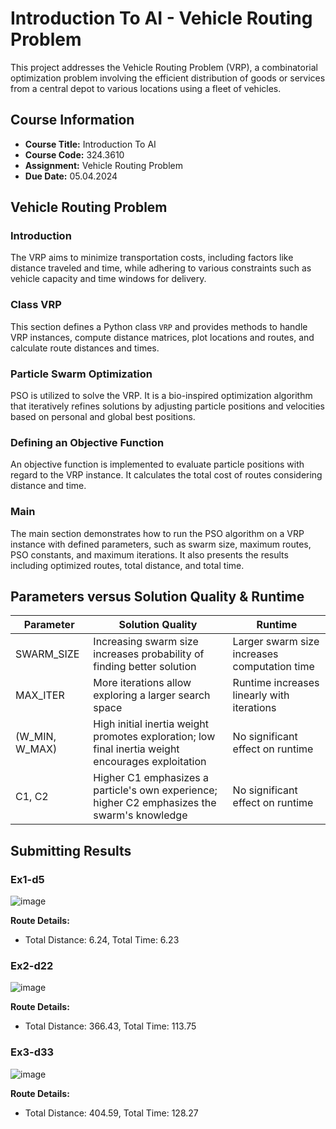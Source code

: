 # Introduction To AI - Vehicle Routing Problem

This project addresses the Vehicle Routing Problem (VRP), a combinatorial optimization problem involving the efficient distribution of goods or services from a central depot to various locations using a fleet of vehicles.

## Course Information
- **Course Title:** Introduction To AI
- **Course Code:** 324.3610
- **Assignment:** Vehicle Routing Problem
- **Due Date:** 05.04.2024

## Vehicle Routing Problem

### Introduction
The VRP aims to minimize transportation costs, including factors like distance traveled and time, while adhering to various constraints such as vehicle capacity and time windows for delivery.

### Class VRP
This section defines a Python class `VRP` and provides methods to handle VRP instances, compute distance matrices, plot locations and routes, and calculate route distances and times.

### Particle Swarm Optimization
PSO is utilized to solve the VRP. It is a bio-inspired optimization algorithm that iteratively refines solutions by adjusting particle positions and velocities based on personal and global best positions.

### Defining an Objective Function
An objective function is implemented to evaluate particle positions with regard to the VRP instance. It calculates the total cost of routes considering distance and time.

### Main
The main section demonstrates how to run the PSO algorithm on a VRP instance with defined parameters, such as swarm size, maximum routes, PSO constants, and maximum iterations. It also presents the results including optimized routes, total distance, and total time.

## Parameters versus Solution Quality & Runtime

| Parameter   | Solution Quality                                      | Runtime                                           |
|-------------|-------------------------------------------------------|---------------------------------------------------|
| SWARM_SIZE  | Increasing swarm size increases probability of finding better solution  | Larger swarm size increases computation time     |
| MAX_ITER    | More iterations allow exploring a larger search space | Runtime increases linearly with iterations        |
| (W_MIN, W_MAX) | High initial inertia weight promotes exploration; low final inertia weight encourages exploitation  | No significant effect on runtime            |
| C1, C2      | Higher C1 emphasizes a particle's own experience; higher C2 emphasizes the swarm's knowledge | No significant effect on runtime                |

## Submitting Results

### Ex1-d5
![image](https://github.com/RagnarokFate/VehicleRoutingProblem/assets/92100499/3171f59d-5ba9-4e0d-8230-328469574900)

**Route Details:**

- Total Distance: 6.24, Total Time: 6.23

### Ex2-d22
![image](https://github.com/RagnarokFate/VehicleRoutingProblem/assets/92100499/6c90408a-2a7a-4c96-8319-8e9a60ad8a6b)

**Route Details:**
- Total Distance: 366.43, Total Time: 113.75

### Ex3-d33

![image](https://github.com/RagnarokFate/VehicleRoutingProblem/assets/92100499/f7669473-b296-42b7-be1e-4b59c675aadc)


**Route Details:**
- Total Distance: 404.59, Total Time: 128.27
